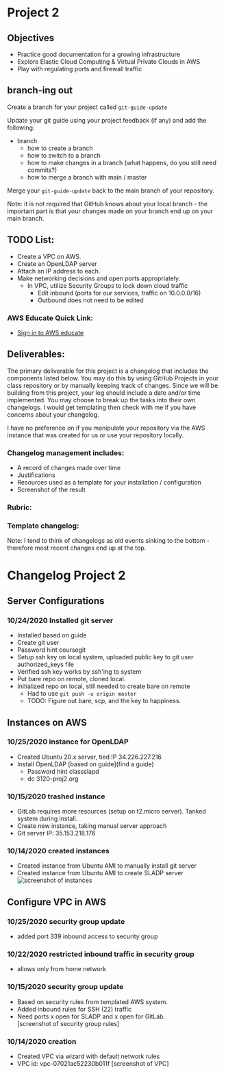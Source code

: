 # Project 2

## Objectives

- Practice good documentation for a growing infrastructure
- Explore Elastic Cloud Computing & Virtual Private Clouds in AWS
- Play with regulating ports and firewall traffic

## branch-ing out

Create a branch for your project called `git-guide-update`

Update your git guide using your project feedback (if any) and add the following:

- branch
  - how to create a branch
  - how to switch to a branch
  - how to make changes in a branch (what happens, do you still need commits?)
  - how to merge a branch with main / master

Merge your `git-guide-update` back to the main branch of your repository.

Note: it is not required that GitHub knows about your local branch - the important part is that your changes made on your branch end up on your main branch.

## TODO List:

- Create a VPC on AWS.
- Create an OpenLDAP server
- Attach an IP address to each.
- Make networking decisions and open ports appropriately.
  - In VPC, utilize Security Groups to lock down cloud traffic
    - Edit inbound (ports for our services, traffic on 10.0.0.0/16)
    - Outbound does not need to be edited

### AWS Educate Quick Link:

- [Sign in to AWS educate](https://www.awseducate.com/signin/SiteLogin)

## Deliverables:

The primary deliverable for this project is a changelog that includes the components listed below. You may do this by using GitHub Projects in your class repository or by manually keeping track of changes. Since we will be building from this project, your log should include a date and/or time implemented. You may choose to break up the tasks into their own changelogs. I would get templating then check with me if you have concerns about your changelog.

I have no preference on if you manipulate your repository via the AWS instance that was created for us or use your repository locally.

### Changelog management includes:

- A record of changes made over time
- Justifications
- Resources used as a template for your installation / configuration
- Screenshot of the result

### Rubric:

### Template changelog:

Note: I tend to think of changelogs as old events sinking to the bottom - therefore most recent changes end up at the top.

# Changelog Project 2

## Server Configurations

### 10/24/2020 Installed git server

- Installed based on guide
- Create git user
- Password hint coursegit
- Setup ssh key on local system, uploaded public key to git user authorized_keys file
- Verified ssh key works by ssh'ing to system
- Put bare repo on remote, cloned local.
- Initialized repo on local, still needed to create bare on remote
  - Had to use `git push -u origin master`
  - TODO: Figure out bare, scp, and the key to happiness.

## Instances on AWS

### 10/25/2020 instance for OpenLDAP

- Created Ubuntu 20.x server, tied IP 34.226.227.216
- Install OpenLDAP [based on guide](find a guide)
  - Password hint classslapd
  - dc 3120-proj2.org

### 10/15/2020 trashed instance

- GitLab requires more resources (setup on t2.micro server). Tanked system during install.
- Create new instance, taking manual server approach
- Git server IP: 35.153.218.176

### 10/14/2020 created instances

- Created instance from Ubuntu AMI to manually install git server
- Created instance from Ubuntu AMI to create SLADP server  
  ![screenshot of instances](../../proj2pics/instances.png)

## Configure VPC in AWS

### 10/25/2020 security group update

- added port 339 inbound access to security group

### 10/22/2020 restricted inbound traffic in security group

- allows only from home network

### 10/15/2020 security group update

- Based on security rules from templated AWS system.
- Added inbound rules for SSH (22) traffic
- Need ports x open for SLADP and x open for GitLab.  
  [screenshot of security group rules]

### 10/14/2020 creation

- Created VPC via wizard with default network rules
- VPC id: vpc-07021ac52230b011f
  [screenshot of VPC]
